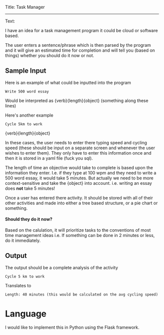 Title: Task Manager

----

Text: 

I have an idea for a task management program it could be cloud or software based.

The user enters a sentence/phrase which is then parsed by the program and it will give an estimated time for completion and will tell you (based on things) whether you should do it now or not.

## Sample Input

Here is an example of what could be inputted into the program

```
Write 500 word essay
```
Would be interpreted as
{verb}{length}{object} (something along these lines)

Here's another example

```
Cycle 5km to work
```
{verb}{length}{object}

In these cases, the user needs to enter there typing speed and cycling speed (these should be input on a separate screen and whenever the user wishes to enter them). They only have to enter this information once and then it is stored in a yaml file (fuck you sql).

The length of time an objective would take to complete is based upon the information they enter. I.e. if they type at 100 wpm and they need to write a 500 word essay, it would take 5 minutes. But actually we need to be more context-sensitive and take the {object} into account. i.e. writing an essay does **not** take 5 minutes!

Once a user has entered there activity. It should be stored with all of their other activities and made into either a tree based structure, or a pie chart or something.

#### Should they do it now?

Based on the calulation, it will prioritize tasks to the conventions of most time management ideas i.e. If something can be done in 2 minutes or less, do it immediately.

## Output

The output should be a complete analysis of the activity

```
Cycle 5 km to work
```

Translates to

```
Length: 40 minutes (this would be calculated on the avg cycling speed)
```

# Language

I would like to implement this in Python using the Flask framework.
